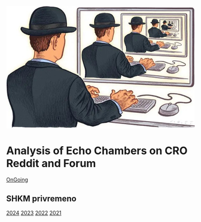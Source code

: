 


<p align="center">
  <img src="./Echo.jpg" width="750" title="hover text">
</p> 





# Analysis of Echo Chambers on CRO Reddit and Forum



[OnGoing](https://raw.githack.com/lusiki/EchoChamber/main/Codes/Analysis.html)




## SHKM privremeno

[2024](https://raw.githack.com/lusiki/EchoChamber/main/SHKM/SHKM24.html)
[2023](https://raw.githack.com/lusiki/EchoChamber/main/SHKM/SHKM23.html)
[2022](https://raw.githack.com/lusiki/EchoChamber/main/SHKM/SHKM22.html)
[2021](https://raw.githack.com/lusiki/EchoChamber/main/SHKM/SHKM21.html)


